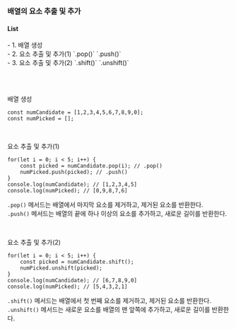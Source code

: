 <h3>배열의 요소 추출 및 추가</h3>

<h4>List</h4>
- 1. 배열 생성 <br />
- 2. 요소 추출 및 추가(1) `.pop()` `.push()` <br />
- 3. 요소 추출 및 추가(2) `.shift()` `.unshift()` <br />

<br /><br />

배열 생성

```
const numCandidate = [1,2,3,4,5,6,7,8,9,0];
const numPicked = [];
```

<br />

요소 추출 및 추가(1)

```
for(let i = 0; i < 5; i++) {
    const picked = numCandidate.pop(i); // .pop()
    numPicked.push(picked); // .push()
}
console.log(numCandidate); // [1,2,3,4,5]
console.log(numPicked); // [0,9,8,7,6]
```
`.pop()` 메서드는 배열에서 마지막 요소를 제거하고, 제거된 요소를 반환한다. <br />
`.push()` 메서드는 배열의 끝에 하나 이상의 요소를 추가하고, 새로운 길이를 반환한다. <br />

<br />

요소 추출 및 추가(2)

```
for(let i = 0; i < 5; i++) {
    const picked = numCandidate.shift();
    numPicked.unshift(picked);
}
console.log(numCandidate); // [6,7,8,9,0]
console.log(numPicked); // [5,4,3,2,1]
```
`.shift()` 메서드는 배열에서 첫 번째 요소를 제거하고, 제거된 요소를 반환한다. <br />
`.unshift()` 메서드는 새로운 요소를 배열의 맨 앞쪽에 추가하고, 새로운 길이를 반환한다. <br />
